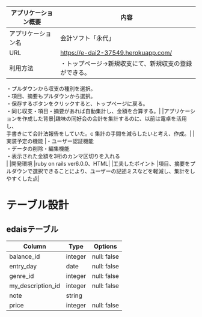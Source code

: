 |  アプリケーション概要  |  内容                                  |
| ------------------- | ------------------------------------- |
|  アプリケーション名    |  会計ソフト「永代」                      |
|  URL                |  https://e-dai2-37549.herokuapp.com/  |
|  利用方法            |  ・トップページ→新規収支にて、新規収支の登録ができる。<br>
・プルダウンから収支の種別を選択。<br>
・項目、摘要もプルダウンから選択。<br>
・保存するボタンをクリックすると、トップページに戻る。<br>
・同じ収支・項目・摘要があれば自動集計し、金額を合算する。|
|アプリケーションを作成した背景|趣味の同好会の会計を集計するのに、以前は電卓を活用し、<br>
手書きにて会計法報告をしていた。c
集計の手間を減らしたいと考え、作成。|
|実装予定の機能         |・ユーザー認証機能<br>
・データの削除・編集機能<br>
・表示された金額を3桁のカンマ区切りを入れる<br>|
|開発環境              |ruby on rails ver6.0.0、HTML|
|工夫したポイント       |項目、摘要をプルダウンで選択できることにより、ユーザーの記述ミスなどを軽減し、集計をしやすくした点|


# テーブル設計
## edaisテーブル
| Column           | Type    | Options    |
| ---------------- | ------- | ---------- |
| balance_id       | integer | null: false|
| entry_day        | date    | null: false|
| genre_id         | integer | null: false|
| my_description_id| integer | null: false|
| note             | string  |            |
| price            | integer | null: false|
